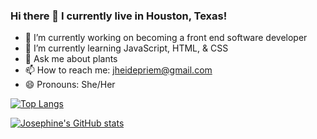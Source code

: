 ### Hi there 👋 I currently live in Houston, Texas!

- 🔭 I’m currently working on becoming a front end software developer
- 💬 I’m currently learning JavaScript, HTML, & CSS
- 🌱 Ask me about plants
- 📫 How to reach me: jheidepriem@gmail.com
- 😄 Pronouns: She/Her

[![Top Langs](https://github-readme-stats.vercel.app/api/top-langs/?username=jheidepriem)](https://github.com/jheidepriem/github-readme-stats)

[![Josephine's GitHub stats](https://github-readme-stats.vercel.app/api?username=jheidepriem&show_icons=true&theme=radical)](https://github.com/jheidepriem/github-readme-stats)
